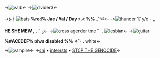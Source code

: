 ->![varb](https://media.discordapp.net/attachments/1149021950954455061/1191928654301761576/Picsart_24-01-02_21-03-40-002_2_30.webp?ex=65a73910&is=6594c410&hm=71afc22cb1fae524592683a7de5138493e481b3f8c6f8388484efc50580af83b&=&format=webp&width=527&height=225)<-
->![divider3](https://pix.crd.co/assets/images/gallery22/1bd26129.gif?v=b85aaf99)<-

->⊱┊ ![bats](https://pix.crd.co/assets/images/gallery29/48845541.gif?v=b85aaf99) **%red% Jae / Val / Day >.< %%** ₊˚ˑ༄ؘ<-
->![thunder](https://yokai.crd.co/assets/images/gallery20/886c2fe0.gif?v=b4df531c) 17 y/o - ,, **HE SHE MEW , ,** [·˚ ༘](rentry.co)<-
->![cross](https://pix.crd.co/assets/images/gallery27/92d36927.gif?v=b85aaf99) agender [tme](https://translanguageprimer.com/transmisogyny-affected/) ˚ · . ![lesbian](https://autism.crd.co/assets/images/gallery04/a6863c99.jpg?v=a2781ae8)<-
->![guitar](https://pix.crd.co/assets/images/gallery01/fb59fbc6.gif?v=b85aaf99) **%#ACBDEF% phys disabled %%** **✧˚ · .** white<-

->![vampire](https://supplies.ju.mp/assets/images/gallery07/10c843ae.gif?v=6a50b904)<-
->[dni](https://rentry.co/valssdni) • [interests](https://rentry.co/valsinterestss) • [STOP THE GENOCIDE](https://rentry.co/stopgenocide)<-